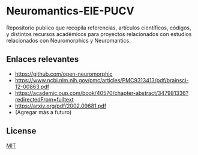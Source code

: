 # Neuromantics-EIE-PUCV

Repositorio publico que recopila referencias, artículos científicos, códigos, y distintos recursos académicos para proyectos relacionados con estudios relacionados con Neuromorphics y Neuromantics.

 
## Enlaces relevantes

- https://github.com/open-neuromorphic
- https://www.ncbi.nlm.nih.gov/pmc/articles/PMC9313413/pdf/brainsci-12-00863.pdf
- https://academic.oup.com/book/40570/chapter-abstract/347981336?redirectedFrom=fulltext
- https://arxiv.org/pdf/2002.09681.pdf
- (Agregar más a futuro)


## License

[MIT](https://choosealicense.com/licenses/mit/)

